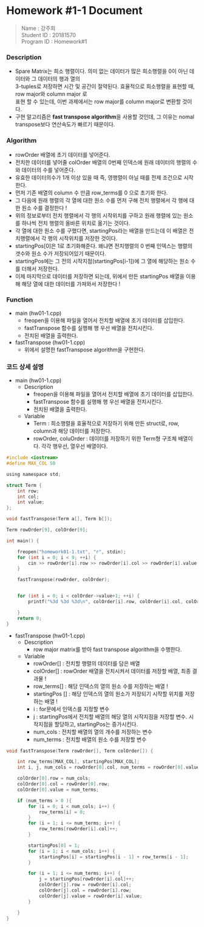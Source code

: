 # Homework #1-1 Document
> Name : 강주희  
> Student ID : 20181570  
> Program ID : Homework#1 

### Description 
- Spare Matrix는 희소 행렬이다. 의미 없는 데이터가 많은 희소행렬을 0이 아닌 데이터와 그 데이터의 행과 열의  
  3-tuples로 저장하면 시간 및 공간이 절약된다. 효율적으로 희소행렬을 표현할 때, row major와 column major 로   
  표현 할 수 있는데, 이번 과제에서는 row major를 column major로 변환할 것이다.  
- 구현 알고리즘은 **fast transpose algorithm**을 사용할 것인데, 그 이유는 nomal transpose보다 연산속도가 빠르기 때문이다.

### Algorithm 
- rowOrder 배열에 초기 데이터를 넣어준다. 
- 전치한 데이터를 넣어줄 colOrder 배열의 0번째 인덱스에 원래 데이터의 행렬의 수와 데이터의 수를 넣어준다.
- 유효한 데이터의수가 1개 이상 있을 때 즉, 영행렬이 아닐 때를 전제 조건으로 시작한다.
- 먼저 기존 배열의 column 수 만큼 row_terms를 0 으로 초기화 한다.  
- 그 다음에 원래 행렬의 각 열에 대한 원소 수를 먼저 구해 전치 행렬에서 각 행에 대한 원소 수를 결정한다 !
- 위의 정보로부터 전치 행렬에서 각 행의 시작위치를 구하고 원래 행렬에 있는 원소를 하나씩 전치 행렬의 올바른 위치로 옮기는 것이다.
- 각 열에 대한 원소 수를 구했다면, startingPos라는 배열을 만드는데 이 배열은 전치행렬에서 각 행의 시작위치를 저장한 것이다.
- startingPos[0]은 1로 초기화해준다. 왜냐면 전치행렬의 0 번째 인덱스는 행렬의 갯수와 원소 수가 저장되어있기 때문이다.
- startingPos에는 그 전의 시작지점(startingPos[i-1])에 그 열에 해당하는 원소 수를 더해서 저장한다.
- 이제 마지막으로 데이터를 저장하면 되는데, 위에서 만든 startingPos 배열을 이용해 해당 열에 대한 데이터를 가져와서 저장한다 !

### Function
- main (hw01-1.cpp)
  * freopen을 이용해 파일을 열어서 전치할 배열에 초기 데이터를 삽입한다.
  * fastTranspose 함수를 실행해 행 우선 배열을 전치시킨다.
  * 전치된 배열을 출력한다.
- fastTranspose (hw01-1.cpp)
  * 위에서 설명한 fastTranspose algorithm을 구현한다.
  
### 코드 상세 설명

- main (hw01-1.cpp)
  + Description
    * freopen을 이용해 파일을 열어서 전치할 배열에 초기 데이터를 삽입한다.
    * fastTranspose 함수를 실행해 행 우선 배열을 전치시킨다.
    * 전치된 배열을 출력한다.
  + Variable
    * Term : 희소행렬을 효율적으로 저장하기 위해 만든 struct로, row, column과 해당 데이터를 저장한다.
    * rowOrder, coluOrder : 데이터를 저장하기 위한 Term형 구조체 배열이다. 각각 행우선, 열우선 배열이다.

``` c
#include <iostream>
#define MAX_COL 50

using namespace std;

struct Term {
	int row;
	int col;
	int value;
};

void fastTranspose(Term a[], Term b[]);

Term rowOrder[9], colOrder[9];

int main() {

	freopen("homework01-1.txt", "r", stdin);
	for (int i = 0; i < 9; ++i) {
		cin >> rowOrder[i].row >> rowOrder[i].col >> rowOrder[i].value;
	}

	fastTranspose(rowOrder, colOrder);


	for (int i = 0; i < colOrder->value+1; ++i) {
		printf("%3d %3d %3d\n", colOrder[i].row, colOrder[i].col, colOrder[i].value);

	}
	return 0;
}
```

- fastTranspose (hw01-1.cpp)
    + Description
        * row major matrix를 받아 fast transpose algorithm을 수행한다.
    + Variable
        * rowOrder[] : 전치할 행렬의 데이터를 담은 배열
        * colOrder[] : rowOrder 배열을 전치시켜서 데이터를 저장할 배열, 최종 결과물 !
        * row_terms[] : 해당 인덱스의 열의 원소 수를 저장하는 배열 ! 
        * startingPos [] : 해당 인덱스의 열의 원소가 저장되기 시작할 위치를 저장하는 배열 !
        * i : for문에서 인덱스를 지정할 변수 
        * j : startingPos에서 전치할 배열의 해당 열의 시작지점을 저장할 변수. 시작지점을 할당하고, startingPos는 증가시킨다.
        * num_cols : 전치할 배열의 열의 개수를 저장하는 변수
        * num_terms : 전치할 배열의 원소 수를 저장할 변수 
	
```c
void fastTranspose(Term rowOrder[], Term colOrder[]) {

	int row_terms[MAX_COL], startingPos[MAX_COL];
	int i, j, num_cols = rowOrder[0].col, num_terms = rowOrder[0].value;

	colOrder[0].row = num_cols;
	colOrder[0].col = rowOrder[0].row;
	colOrder[0].value = num_terms;

	if (num_terms > 0 ){
		for (i = 0; i < num_cols; i++) {
			row_terms[i] = 0;			
		}
		for (i = 1; i <= num_terms; i++) {
			row_terms[rowOrder[i].col]++;
		}

		startingPos[0] = 1;
		for (i = 1; i < num_cols; i++) {
			startingPos[i] = startingPos[i - 1] + row_terms[i - 1];
		}

		for (i = 1; i <= num_terms; i++) {					
			j = startingPos[rowOrder[i].col]++;
			colOrder[j].row = rowOrder[i].col;
			colOrder[j].col = rowOrder[i].row;
			colOrder[j].value = rowOrder[i].value;
		}

	}
}
```
